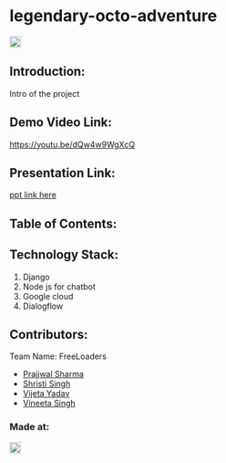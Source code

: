 # legendary-octo-adventure
<p align="center">
</p>

<a href="https://hack36.com"> <img src="http://bit.ly/BuiltAtHack36" height=20px> </a>


## Introduction:
  Intro of the project
  
## Demo Video Link:
  <a href="https://youtu.be/dQw4w9WgXcQ">https://youtu.be/dQw4w9WgXcQ</a>
  
## Presentation Link:
  <a href="https://docs.google.com/presentation/d/1NEbqpM6J6UkmHN_J6NsgOhKvDU6fkfnli4OIg1lh-pk/edit?usp=sharing"> ppt link here </a>
  
  
## Table of Contents:

## Technology Stack:
  1) Django 
  2) Node js for chatbot
  3) Google cloud
  4) Dialogflow
  
  

## Contributors:

Team Name: FreeLoaders

* [Prajjwal Sharma](https://github.com/prajjwal-24)
* [Shristi Singh](https://github.com/confusedcoder1)
* [Vijeta Yadav](https://github.com/vijeta99)
* [Vineeta Singh](https://github.com/vineeta23)

### Made at:
<a href="https://hack36.com"> <img src="http://bit.ly/BuiltAtHack36" height=20px> </a>

